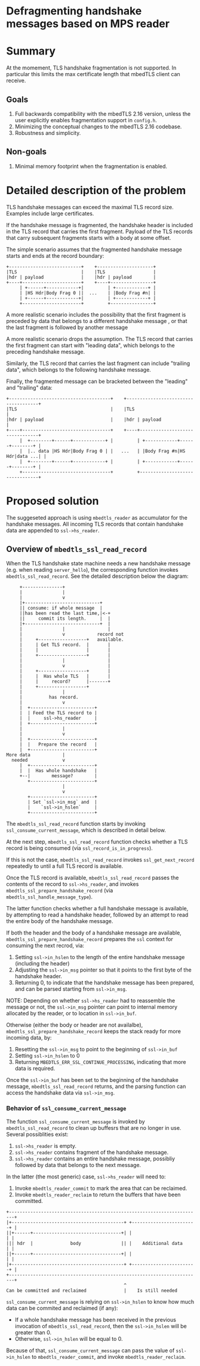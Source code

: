 # Defragmenting handshake messages based on MPS reader

# Summary

At the momement, TLS handshake fragmentation is not supported. In particular
this limits the max certificate length that mbedTLS client can receive.

## Goals

1. Full backwards compatibility with the mbedTLS 2.16 version, unless the user
   explicitly enables fragmentation support in `config.h`.
2. Minimizing the conceptual changes to the mbedTLS 2.16 codebase.
3. Robustness and simplicity.

## Non-goals

1. Minimal memory footprint when the fragmentation is enabled.

# Detailed description of the problem

TLS handshake messages can exceed the maximal TLS record size. Examples include large certificates.

If the handshake message is fragmented, the handshake header is included in the
TLS record that carries the first fragment. Payload of the TLS records that
carry subsequent fragments starts with a body at some offset.

The simple scenario assumes that the fragmented handshake message starts and
ends at the record boundary:

```
+---------------------------+    +---------------------+
|TLS                        |    |TLS                  |
|hdr | payload              |    |hdr | payload        |
+----+----------------------+    +----+----------------+
     | +------+------------+|         | +------------+ |
     | |HS Hdr|Body Frag 0 ||  ...    | |Body Frag #n| |
     | +------+------------+|         | +------------+ |
     +----------------------+         +----------------+
```

A more realistic scenario includes the possibility that the first fragment is
preceded by data that belongs to a different handshake message , or that the
last fragment is followed by another message

A more realistic scenario drops the assumption. The TLS record that carries the
first fragment can start with "leading data", which belongs to the preceding
handshake message.

Similarly, the TLS record that carries the last fragment can include "trailing
data", which belongs to the following handshake message.

Finally, the fragmented message can be bracketed between the "leading" and
"trailing" data:

```
+--------------------------------------+    +-------------------------------------+
|TLS                                   |    |TLS                                  |
|hdr | payload                         |    |hdr | payload                        |
+----+---------------------------------+    +----+--------------------------------+
     |  +--------+------+------------+ |         | +------------+------+--------+ |
     |  |.. data |HS Hdr|Body Frag 0 | |   ...   | |Body Frag #n|HS Hdr|data ...| |
     |  +--------+------+------------+ |         | +------------+------+--------+ |
     +---------------------------------+         +--------------------------------+
```

# Proposed solution

The suggeseted approach is using `mbedtls_reader` as accumulator for the
handshake messages. All incoming TLS records that contain handshake data are
appended to `ssl->hs_reader`.


## Overview of `mbedtls_ssl_read_record`

When the TLS handshake state machine needs a new handshake message (e.g. when
reading `server_hello`), the corresponding function invokes
`mbedtls_ssl_read_record`. See the detailed description below the diagram:

```
     +---------------+
     |               |
     |               v
     |+----------------------------+
     || consume: if whole message  |
     ||has been read the last time,|<-+
     ||     commit its length.     |  |
     |+----------------------------+  |
     |               |                |
     |               v            record not
     |     +------------------+   available.
     |     | Get TLS record.  |       |
     |     |                  |       |
     |     +------------------+       |
     |               |                |
     |               v                |
     |     +------------------+       |
     |     |  Has whole TLS   |       |
     |     |     record?      |-------+
     |     +------------------+
     |               |
     |          has record.
     |               v
     |  +------------------------+
     |  | Feed the TLS record to |
     |  |     ssl->hs_reader     |
     |  +------------------------+
     |               |
     |               v
     |  +------------------------+
     |  |   Prepare the record   |
     |  +------------------------+
More data            |
  needed             v
     |  +------------------------+
     |  |  Has whole handshake   |
     +--|        message?        |
        +------------------------+
                     |
                     v
        +------------------------+
        | Set `ssl->in_msg` and  |
        |    `ssl->in_hslen`     |
        +------------------------+
```

The `mbedtls_ssl_read_record` function starts by invoking
`ssl_consume_current_message`, which is described in detail below.

At the next step, `mbedtls_ssl_read_record` function checks whether a TLS
record is being consumed (via `ssl_record_is_in_progress`).

If this is not the case, `mbedtls_ssl_read_record` invokes
`ssl_get_next_record` repeatedly to until a full TLS record is available.

Once the TLS record is available, `mbedtls_ssl_read_record` passes the contents
of the record to `ssl->hs_reader`, and invokes
`mbedtls_ssl_prepare_handshake_record` (via `mbedtls_ssl_handle_message_type`).

The latter function checks whether a full handshake message is available, by
attempting to read a handshake header, followed by an attempt to read the
entire body of the handshake message.

If both the header and the body of a handshake message are available,
`mbedtls_ssl_prepare_handshake_record` prepares the `ssl` context for consuming
the next recrod, via:

1. Setting `ssl->in_hslen` to the length of the entire handshake message
   (including the header)
2. Adjusting the `ssl->in_msg` pointer so that it points to the first byte of
   the handshake header.
3. Returning 0, to indicate that the handshake message has been prepared,
   and can be parsed starting from `ssl->in_msg`.

NOTE: Depending on whether `ssl->hs_reader` had to reassemble the message or
not, the `ssl->in_msg` pointer can point to internal memory allocated by the
reader, or to location in `ssl->in_buf`.

Otherwise (either the body or header are not availalbe),
`mbedtls_ssl_prepare_handshake_record` keeps the stack ready for more incoming
data, by:

1. Resetting the `ssl->in_msg` to point to the beginning of `ssl->in_buf`
2. Setting `ssl->in_hslen` to 0
3. Returning `MBEDTLS_ERR_SSL_CONTINUE_PROCESSING`, indicating that more data is required.

Once the `ssl->in_buf` has been set to the beginning of the handshake message,
`mbedtls_ssl_read_record` returns, and the parsing function can access the
handshake data via `ssl->in_msg`.

### Behavior of `ssl_consume_current_message`

The function `ssl_consume_current_message` is invoked by `mbedtls_ssl_read_record` to clean up buffesrs that are no longer in use.  Several possiblities exist:
1. `ssl->hs_reader` is empty.
2. `ssl->hs_reader` contains fragment of the handshake message.
3. `ssl->hs_reader` contains an entire handshake message, possibliy followed by
    data that belongs to the next message.


In the latter (the most generic) case, `ssl->hs_reader` will need to:
1. Invoke `mbedtls_reader_commit` to mark the area that can be reclaimed.
2. Invoke `mbedtls_reader_reclaim` to return the buffers that have been committed.

```
+------------------------------------------------------------------------+
|+------------------------------------------+ +------------------------+ |
||+------+---------------------------------+| |                        | |
||| hdr  |              body               || |    Additional data     | |
||+------+---------------------------------+| |                        | |
|+------------------------------------------+ +------------------------+ |
+------------------------------------------------------------------------+
                                            ^
Can be committed and reclaimed              |    Is still needed
```

`ssl_consume_current_message` is relying on `ssl->in_hslen` to know how much
data can be commited and reclaimed (if any):
- If a whole handshake message has been received in the previous invocation of
  `mbedtls_ssl_read_record`, then the `ssl->in_hslen` will be greater than 0.
- Otherwise, `ssl->in_hslen` will be equal to 0.

Because of that, `ssl_consume_current_message` can pass the value of
`ssl->in_hslen` to `mbedtls_reader_commit`, and invoke
`mbedtls_reader_reclaim`.


